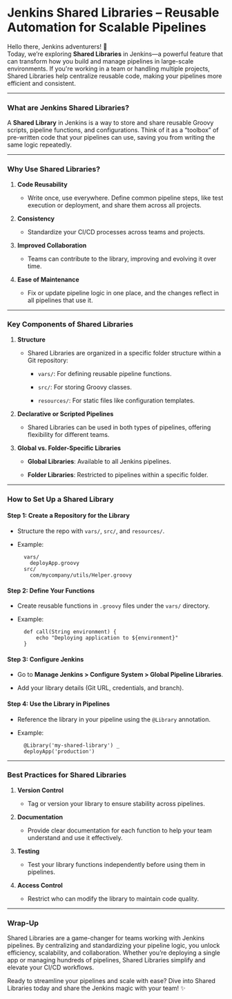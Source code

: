# Jenkins Shared Libraries – Reusable Automation for Scalable Pipelines
Hello there, Jenkins adventurers! 🌟  
Today, we’re exploring  **Shared Libraries**  in Jenkins—a powerful feature that can transform how you build and manage pipelines in large-scale environments. If you're working in a team or handling multiple projects, Shared Libraries help centralize reusable code, making your pipelines more efficient and consistent.

----------

### [](https://100daysdevops.hashnode.dev/day-33-of-100-days-jenkins-shared-libraries-reusable-automation-for-scalable-pipelines#heading-what-are-jenkins-shared-libraries "Permalink")**What are Jenkins Shared Libraries?**

A  **Shared Library**  in Jenkins is a way to store and share reusable Groovy scripts, pipeline functions, and configurations. Think of it as a “toolbox” of pre-written code that your pipelines can use, saving you from writing the same logic repeatedly.

----------

### [](https://100daysdevops.hashnode.dev/day-33-of-100-days-jenkins-shared-libraries-reusable-automation-for-scalable-pipelines#heading-why-use-shared-libraries "Permalink")**Why Use Shared Libraries?**

1.  **Code Reusability**
    
    -   Write once, use everywhere. Define common pipeline steps, like test execution or deployment, and share them across all projects.
2.  **Consistency**
    
    -   Standardize your CI/CD processes across teams and projects.
3.  **Improved Collaboration**
    
    -   Teams can contribute to the library, improving and evolving it over time.
4.  **Ease of Maintenance**
    
    -   Fix or update pipeline logic in one place, and the changes reflect in all pipelines that use it.

----------

### [](https://100daysdevops.hashnode.dev/day-33-of-100-days-jenkins-shared-libraries-reusable-automation-for-scalable-pipelines#heading-key-components-of-shared-libraries "Permalink")**Key Components of Shared Libraries**

1.  **Structure**
    
    -   Shared Libraries are organized in a specific folder structure within a Git repository:
        
        -   `vars/`: For defining reusable pipeline functions.
            
        -   `src/`: For storing Groovy classes.
            
        -   `resources/`: For static files like configuration templates.
            
2.  **Declarative or Scripted Pipelines**
    
    -   Shared Libraries can be used in both types of pipelines, offering flexibility for different teams.
3.  **Global vs. Folder-Specific Libraries**
    
    -   **Global Libraries**: Available to all Jenkins pipelines.
        
    -   **Folder Libraries**: Restricted to pipelines within a specific folder.
        

----------

### [](https://100daysdevops.hashnode.dev/day-33-of-100-days-jenkins-shared-libraries-reusable-automation-for-scalable-pipelines#heading-how-to-set-up-a-shared-library "Permalink")**How to Set Up a Shared Library**

#### [](https://100daysdevops.hashnode.dev/day-33-of-100-days-jenkins-shared-libraries-reusable-automation-for-scalable-pipelines#heading-step-1-create-a-repository-for-the-library "Permalink")**Step 1: Create a Repository for the Library**

-   Structure the repo with  `vars/`,  `src/`, and  `resources/`.
    
-   Example:
    
    ```
      vars/  
        deployApp.groovy  
      src/  
        com/mycompany/utils/Helper.groovy
    
    ```
    

#### [](https://100daysdevops.hashnode.dev/day-33-of-100-days-jenkins-shared-libraries-reusable-automation-for-scalable-pipelines#heading-step-2-define-your-functions "Permalink")**Step 2: Define Your Functions**

-   Create reusable functions in  `.groovy`  files under the  `vars/`  directory.
    
-   Example:
    
    ```
      def call(String environment) {  
          echo "Deploying application to ${environment}"  
      }
    
    ```
    

#### [](https://100daysdevops.hashnode.dev/day-33-of-100-days-jenkins-shared-libraries-reusable-automation-for-scalable-pipelines#heading-step-3-configure-jenkins "Permalink")**Step 3: Configure Jenkins**

-   Go to  **Manage Jenkins > Configure System > Global Pipeline Libraries**.
    
-   Add your library details (Git URL, credentials, and branch).
    

#### [](https://100daysdevops.hashnode.dev/day-33-of-100-days-jenkins-shared-libraries-reusable-automation-for-scalable-pipelines#heading-step-4-use-the-library-in-pipelines "Permalink")**Step 4: Use the Library in Pipelines**

-   Reference the library in your pipeline using the  `@Library`  annotation.
    
-   Example:
    
    ```
      @Library('my-shared-library') _  
      deployApp('production')
    
    ```
    

----------

### [](https://100daysdevops.hashnode.dev/day-33-of-100-days-jenkins-shared-libraries-reusable-automation-for-scalable-pipelines#heading-best-practices-for-shared-libraries "Permalink")**Best Practices for Shared Libraries**

1.  **Version Control**
    
    -   Tag or version your library to ensure stability across pipelines.
2.  **Documentation**
    
    -   Provide clear documentation for each function to help your team understand and use it effectively.
3.  **Testing**
    
    -   Test your library functions independently before using them in pipelines.
4.  **Access Control**
    
    -   Restrict who can modify the library to maintain code quality.

----------

### [](https://100daysdevops.hashnode.dev/day-33-of-100-days-jenkins-shared-libraries-reusable-automation-for-scalable-pipelines#heading-wrap-up "Permalink")**Wrap-Up**

Shared Libraries are a game-changer for teams working with Jenkins pipelines. By centralizing and standardizing your pipeline logic, you unlock efficiency, scalability, and collaboration. Whether you’re deploying a single app or managing hundreds of pipelines, Shared Libraries simplify and elevate your CI/CD workflows.

Ready to streamline your pipelines and scale with ease? Dive into Shared Libraries today and share the Jenkins magic with your team! ✨
